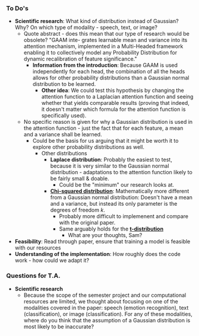 ### To Do's

- **Scientific research**: What kind of distribution instead of Gaussian? Why? On which type of modality - speech, text, or image?
  - Quote abstract - does this mean that our type of research would be obsolete?
      "GAAM inte- grates learnable mean and variance into its attention mechanism, implemented in a Multi-Headed framework enabling it to collectively model             any Probability Distribution for dynamic recalibration of feature significance."
     - **Information from the introduction**: Because GAAM is used independently for each head, the combination of all the heads allows for other probability             distributions than a Gaussian normal distribution to be learned.
       - **Other idea**: We could test this hypothesis by changing the attention function to a Laplacian attention function and seeing whether that yields
         comparable results (proving that indeed, it doesn't matter which formula for the attention function is specifically used).
  - No specific reason is given for why a Gaussian distribution is used in the attention function - just the fact that for each feature, a mean and a variance      shall be learned.
    - Could be the basis for us arguing that it might be worth it to explore other probability distributions as well.
      - Other distributions
        - **Laplace distribution**: Probably the easiest to test, because it is very similar to the Gaussian normal distribution - adaptations to the   attention function likely to be fairly small & doable.
          - Could be the "minimum" our research looks at.
        - [**Chi-squared distribution**](https://en.wikipedia.org/wiki/Chi-squared_distribution): Mathematically more different from a Gaussian normal distribution: Doesn't have a mean and a variance, but instead its only parameter is the degrees of freedom $k$.
          - Probably more difficult to implemenent and compare with the original paper.
          - Same arguably holds for the [**t-distribution**](https://en.wikipedia.org/wiki/Student%27s_t-distribution)
            - What are your thoughts, Sam?
- **Feasibility**: Read through paper, ensure that training a model is feasible with our resources
- **Understanding of the implementation**: How roughly does the code work - how could we adapt it?

### Questions for T.A.

- **Scientific research**
  - Because the scope of the semester project and our computational resources are limited, we thought about focusing on one of the modalities covered in the paper: speech (emotion recognition), text (classification), or image (classification). For any of these modalities, where do you think that the assumption of a Gaussian distribution is most likely to be inaccurate?
